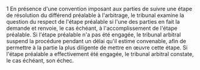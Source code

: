 1
En présence d'une convention imposant aux parties de suivre une étape de résolution du
différend préalable à l'arbitrage, le tribunal examine la question du respect de l'étape
préalable si l'une des parties en fait la demande et renvoie, le cas échéant, à
l'accomplissement de l'étape préalable.
Si l'étape préalable n'a pas été engagée, le tribunal arbitral suspend la procédure pendant
un délai qu'il estime convenable, afin de permettre à la partie la plus diligente de mettre en
œuvre cette étape.
Si l'étape préalable a effectivement été engagée, le tribunal arbitral constate, le cas
échéant, son échec.